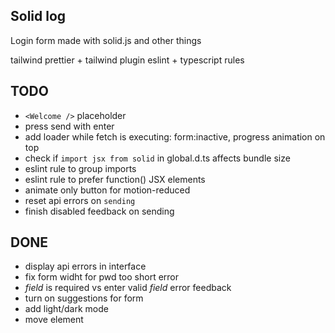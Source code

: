 ## Solid log

Login form made with solid.js and other things

tailwind
prettier + tailwind plugin
eslint + typescript rules

## TODO

-   `<Welcome />` placeholder
-   press send with enter
-   add loader while fetch is executing: form:inactive, progress animation on top
-   check if `import jsx from solid` in global.d.ts affects bundle size
-   eslint rule to group imports
-   eslint rule to prefer function() JSX elements
-   animate only button for motion-reduced
-   reset api errors on `sending`
-   finish disabled feedback on sending

## DONE

-   display api errors in interface
-   fix form widht for pwd too short error
-   _field_ is required vs enter valid _field_ error feedback
-   turn on suggestions for form
-   add light/dark mode
-   move <Label> element
